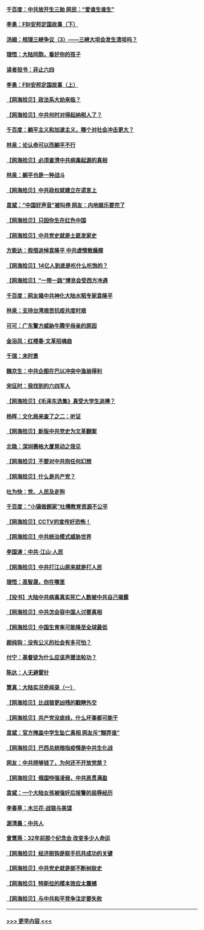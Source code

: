 #### [千百度：中共放开生三胎 网民：“爱谁生谁生”](../pages/nsc993/n12990644.md?t=06011751) 
#### [李勇：FBI安邦定国故事（下）](../pages/nsc993/n12987854.md?t=06011751) 
#### [汤姆：梳理三峡争议（3）——三峡大坝会发生溃坝吗？](../pages/nsc993/n12989806.md?t=06011751) 
#### [理悟：大陆同胞，看好你的孩子](../pages/nsc993/n12989778.md?t=06011751) 
#### [读者投书：非止六四](../pages/nsc993/n12989673.md?t=06011751) 
#### [李勇：FBI安邦定国故事（上）](../pages/nsc993/n12987749.md?t=06011751) 
#### [【网海拾贝】政法系大劫来临？](../pages/nsc993/n12987596.md?t=06011751) 
#### [【网海拾贝】中共何时对得起纳税人了？](../pages/nsc993/n12985578.md?t=06011751) 
#### [千百度：躺平主义和加速主义，哪个对社会冲击更大？](../pages/nsc993/n12985512.md?t=06011751) 
#### [林泉：论认命可以而躺平不行](../pages/nsc993/n12985505.md?t=06011751) 
#### [【网海拾贝】必须查清中共病毒起源的真相](../pages/nsc993/n12984276.md?t=06011751) 
#### [林泉：躺平也是一种战斗](../pages/nsc993/n12984194.md?t=06011751) 
#### [【网海拾贝】中共政权就建立在谎言上](../pages/nsc993/n12981880.md?t=06011751) 
#### [袁斌：“中国好声音”被叫停 网友：内地娱乐要完了](../pages/nsc993/n12981826.md?t=06011751) 
#### [【网海拾贝】只因你生在红色中国](../pages/nsc993/n12979096.md?t=06011751) 
#### [【网海拾贝】中共党史就是土匪发家史](../pages/nsc993/n12976478.md?t=06011751) 
#### [方能达：假借追悼袁隆平 中共虚情散臊腥](../pages/nsc993/n12976396.md?t=06011751) 
#### [【网海拾贝】14亿人到底是吃什么吃饱的？](../pages/nsc993/n12974125.md?t=06011751) 
#### [【网海拾贝】“一带一路”博览会受西方冷遇](../pages/nsc993/n12971787.md?t=06011751) 
#### [千百度：网友揭中共神化大陆水稻专家袁隆平](../pages/nsc993/n12971733.md?t=06011751) 
#### [林泉：支持台湾艰苦抗疫共度时艰](../pages/nsc993/n12971350.md?t=06011751) 
#### [可可：广东警方威胁牛腾宇母亲的原因](../pages/nsc993/n12971100.md?t=06011751) 
#### [金浴凤：红楼春·文革招魂曲](../pages/nsc993/n12970354.md?t=06011751) 
#### [千瑞：末时景](../pages/nsc993/n12970337.md?t=06011751) 
#### [魏京生：中共企图在巴以冲突中渔翁得利](../pages/nsc993/n12970286.md?t=06011751) 
#### [宋征时：我找到的六四军人](../pages/nsc993/n12970213.md?t=06011751) 
#### [【网海拾贝】《毛泽东选集》真受大学生追捧？](../pages/nsc993/n12968779.md?t=06011751) 
#### [杨晖：文化局来查了之二：听证](../pages/nsc993/n12966528.md?t=06011751) 
#### [【网海拾贝】新版中共党史为文革翻案](../pages/nsc993/n12967526.md?t=06011751) 
#### [北隐：深圳赛格大厦晃动之我见](../pages/nsc993/n12967393.md?t=06011751) 
#### [【网海拾贝】不要对中共抱任何幻想](../pages/nsc993/n12965222.md?t=06011751) 
#### [【网海拾贝】什么是共产党？](../pages/nsc993/n12962781.md?t=06011751) 
#### [吐为快：党、人民及走狗](../pages/nsc993/n12962747.md?t=06011751) 
#### [千百度：“小镇做题家”吐槽教育资源不公平](../pages/nsc993/n12962705.md?t=06011751) 
#### [【网海拾贝】CCTV的宣传好恐怖！](../pages/nsc993/n12959984.md?t=06011751) 
#### [【网海拾贝】中共统治模式威胁世界](../pages/nsc993/n12957622.md?t=06011751) 
#### [李国涛：中共‧江山‧人民](../pages/nsc993/n12957502.md?t=06011751) 
#### [【网海拾贝】中共打江山原来就是打人民](../pages/nsc993/n12954345.md?t=06011751) 
#### [理悟：高智晟，你在哪里](../pages/nsc993/n12953115.md?t=06011751) 
#### [【投书】大陆中共病毒真实死亡人数被中共自己揭露](../pages/nsc993/n12953050.md?t=06011751) 
#### [【网海拾贝】中共怎会容中国人讨要真相](../pages/nsc993/n12952161.md?t=06011751) 
#### [【网海拾贝】中国生育率可能降至全球最低](../pages/nsc993/n12948793.md?t=06011751) 
#### [颜纯钩：没有公义的社会有多可怕？](../pages/nsc993/n12947626.md?t=06011751) 
#### [付宁：基督徒为什么应该声援法轮功？](../pages/nsc993/n12947233.md?t=06011751) 
#### [陈达：人无避雷针](../pages/nsc993/n12947098.md?t=06011751) 
#### [慧真：大陆实况奇闻录（一）](../pages/nsc993/n12945811.md?t=06011751) 
#### [【网海拾贝】比战狼更凶残的戳瞎外交](../pages/nsc993/n12945717.md?t=06011751) 
#### [【网海拾贝】共产党没底线，什么坏事都可能干](../pages/nsc993/n12942090.md?t=06011751) 
#### [袁斌：官方掩盖中学生坠亡真相 网友斥“糊弄谁”](../pages/nsc993/n12942029.md?t=06011751) 
#### [【网海拾贝】巴西总统暗指疫情是中共生化战](../pages/nsc993/n12938999.md?t=06011751) 
#### [网友：中共捞够钱了，为何还不开放党禁？](../pages/nsc993/n12938952.md?t=06011751) 
#### [【网海拾贝】俄国恃强凌弱，中共恶贯满盈](../pages/nsc993/n12936626.md?t=06011751) 
#### [袁斌：一个大陆女孩被强奸后报警的屈辱经历](../pages/nsc993/n12936547.md?t=06011751) 
#### [李春草：木兰花·战狼与美谍](../pages/nsc993/n12935995.md?t=06011751) 
#### [源清晨：中共人](../pages/nsc993/n12935589.md?t=06011751) 
#### [曾慧燕：32年前那个纪念会 改变多少人命运](../pages/nsc993/n12934233.md?t=06011751) 
#### [【网海拾贝】经济脱钩是联手抗共成功的关键](../pages/nsc993/n12934176.md?t=06011751) 
#### [【网海拾贝】中共党史就是部不断树敌史](../pages/nsc993/n12932844.md?t=06011751) 
#### [【网海拾贝】特斯拉的模本效应太震撼](../pages/nsc993/n12925626.md?t=06011751) 
#### [【网海拾贝】与中共和平竞争注定要失败](../pages/nsc993/n12923326.md?t=06011751) 

----
#### [ >>> 更早内容 <<< ](../indexes/nsc993-earlier.md)
